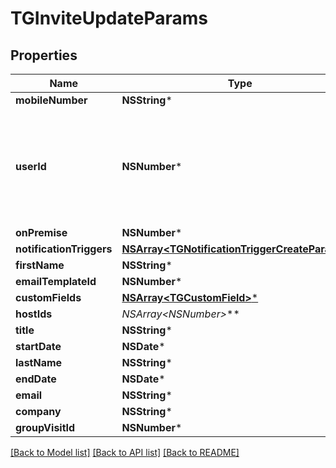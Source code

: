 # TGInviteUpdateParams

## Properties
Name | Type | Description | Notes
------------ | ------------- | ------------- | -------------
**mobileNumber** | **NSString*** |  | [optional] 
**userId** | **NSNumber*** | Used for transfering ownership of an &#x60;Invite&#x60; to another member of the Account | [optional] 
**onPremise** | **NSNumber*** |  | [optional] 
**notificationTriggers** | [**NSArray&lt;TGNotificationTriggerCreateParams&gt;***](TGNotificationTriggerCreateParams.md) |  | [optional] 
**firstName** | **NSString*** |  | [optional] 
**emailTemplateId** | **NSNumber*** |  | [optional] 
**customFields** | [**NSArray&lt;TGCustomField&gt;***](TGCustomField.md) |  | [optional] 
**hostIds** | **NSArray&lt;NSNumber*&gt;*** |  | [optional] 
**title** | **NSString*** |  | [optional] 
**startDate** | **NSDate*** |  | [optional] 
**lastName** | **NSString*** |  | [optional] 
**endDate** | **NSDate*** |  | [optional] 
**email** | **NSString*** |  | [optional] 
**company** | **NSString*** |  | [optional] 
**groupVisitId** | **NSNumber*** |  | [optional] 

[[Back to Model list]](../README.md#documentation-for-models) [[Back to API list]](../README.md#documentation-for-api-endpoints) [[Back to README]](../README.md)


